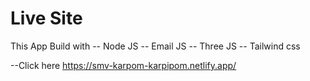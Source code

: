# Live Site
This App Build with
-- Node JS
-- Email JS
-- Three JS
-- Tailwind css

--Click here https://smv-karpom-karpipom.netlify.app/

